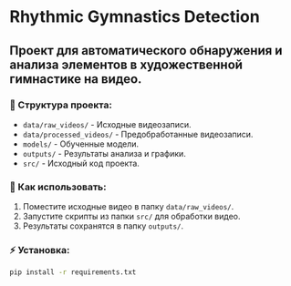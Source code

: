 # Rhythmic Gymnastics Detection

## Проект для автоматического обнаружения и анализа элементов в художественной гимнастике на видео.

### 📁 Структура проекта:
- `data/raw_videos/` - Исходные видеозаписи.
- `data/processed_videos/` - Предобработанные видеозаписи.
- `models/` - Обученные модели.
- `outputs/` - Результаты анализа и графики.
- `src/` - Исходный код проекта.

### 🚀 Как использовать:
1. Поместите исходные видео в папку `data/raw_videos/`.
2. Запустите скрипты из папки `src/` для обработки видео.
3. Результаты сохранятся в папку `outputs/`.

### ⚡ Установка:
```bash
pip install -r requirements.txt

